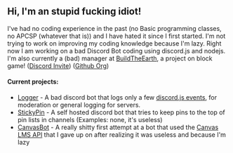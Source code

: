 ## Hi, I'm an stupid fucking idiot!

I've had no coding experience in the past (no Basic programming classes, no APCSP (whatever that is)) and I have hated it since I first started. I'm not trying to work on improving my coding knowledge because I'm lazy. Right now I am working on a bad Discord Bot coding using discord.js and nodejs. I'm also currently a (bad) manager at [BuildTheEarth](https://buildtheearth.net), a project on block game! ([Discord Invite](https://buildtheearth.net/discord)) ([Github Org](https://github.com/BuildTheEarth))

#### Current projects:
* [Logger](https://github.com/arc25275/logger) - A bad discord bot that logs only a few [discord.js events](https://discord.js.org/#/docs/main/stable/class/Client), for moderation or general logging for servers.
* [StickyPin](https://github.com/arc25275/stickypin) - A self hosted discord bot that tries to keep pins to the top of pin lists in channels (Examples: none, it's useless)
* [CanvasBot](https://github.com/arc25275/canvasbot) - A really shitty first attempt at a bot that used the [Canvas](https://www.instructure.com/) [LMS API](https://canvas.instructure.com/doc/api/) that I gave up on after realizing it was useless and because I'm lazy
